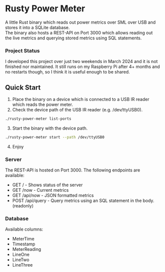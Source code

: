 # Rusty Power Meter
A little Rust binary which reads out power metrics over SML over USB and stores it into a SQLite database.<br>
The binary also hosts a REST-API on Port 3000 which allows reading out the live metrics and querying stored metrics using SQL statements.

### Project Status
I developed this project over just two weekends in March 2024 and it is not finished nor maintained.
It still runs on my Raspberry Pi after 4+ months and no restarts though, so I think it is useful enough to be shared.

## Quick Start
1. Place the binary on a device which is connected to a USB IR reader which reads the power meter.
2. Check the device path of the USB IR reader (e.g. /dev/ttyUSB0).
```bash
./rusty-power-meter list-ports
```
3. Start the binary with the device path.
```bash
./rusty-power-meter start --path /dev/ttyUSB0
```
4. Enjoy

### Server
The REST-API is hosted on Port 3000. The following endpoints are available:
- GET / - Shows status of the server
- GET /now - Current metrics
- GET /api/now - JSON formatted metrics
- POST /api/query - Query metrics using an SQL statement in the body. (readonly)

### Database
Available columns:
- MeterTime
- Timestamp
- MeterReading
- LineOne
- LineTwo
- LineThree
